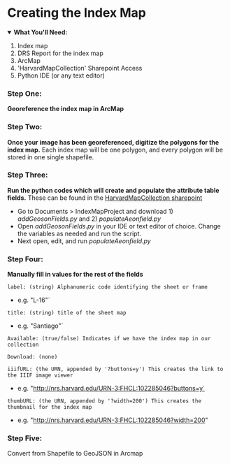 # Creating the Index Map

<details open>
  <summary><b>What You'll Need:</b></summary>
<ol>
<li>Index map</li>
<li>DRS Report for the index map</li>
<li>ArcMap</li>  
<li>'HarvardMapCollection' Sharepoint Access</li>    
<li>Python IDE (or any text editor)</li>     
</ol>
</details>

### Step One:
**Georeference the index map in ArcMap**
### Step Two:
**Once your image has been georeferenced, digitize the polygons for the index map.** Each index map will be one polygon, and every polygon will be stored in one single shapefile.
### Step Three:
**Run the python codes which will create and populate the attribute table fields.** These can be found in the [HarvardMapCollection sharepoint](https://hu.sharepoint.com/sites/HarvardMapCollection)
- Go to Documents > IndexMapProject and download 1) *addGeosonFields.py* and 2) *populateAeonfield.py*
- Open *addGeosonFields.py* in your IDE or text editor of choice. Change the variables as needed and run the script.
- Next open, edit, and run *populateAeonfield.py*
### Step Four:
**Manually fill in values for the rest of the fields**

`label: (string) Alphanumeric code identifying the sheet or frame`
- e.g. "L-16"`

`title: (string) title of the sheet map`
- e.g. "Santiago"`

`Available: (true/false) Indicates if we have the index map in our collection`

`Download: (none)`

`iiifURL: (the URN, appended by '?buttons=y') This creates the link to the IIIF image viewer`
- e.g. "http://nrs.harvard.edu/URN-3:FHCL:102285046?buttons=y`

`thumbURL: (the URN, appended by '?width=200') This creates the thumbnail for the index map`
- e.g. "http://nrs.harvard.edu/URN-3:FHCL:102285046?width=200"

### Step Five:
Convert from Shapefile to GeoJSON in Arcmap

